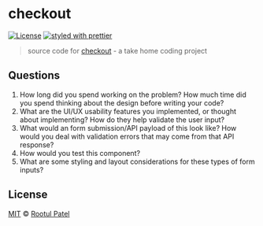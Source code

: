 # checkout

[![License](https://img.shields.io/:license-mit-blue.svg)](https://rootulp.mit-license.org)
[![styled with prettier](https://img.shields.io/badge/styled_with-prettier-ff69b4.svg)](https://github.com/prettier/prettier)

> source code for [checkout](https://https://rootulp.github.io/checkout/) - a take home coding project

## Questions
1. How long did you spend working on the problem? How much time did you spend thinking about the design before writing your code?
2. What are the UI/UX usability features you implemented, or thought about implementing? How do they help validate the user input?
3. What would an form submission/API payload of this look like? How would you deal with validation errors that may come from that API response?
4. How would you test this component?
5. What are some styling and layout considerations for these types of form inputs?

## License

[MIT](https://rootulp.mit-license.org/) © [Rootul Patel](https://rootulp.com)
